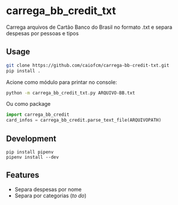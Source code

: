 # carrega_bb_credit_txt

Carrega arquivos de Cartão Banco do Brasil no formato .txt e separa despesas por pessoas e tipos

## Usage

```bash
git clone https://github.com/caiofcm/carrega-bb-credit-txt.git
pip install .
```

Acione como módulo para printar no console:

```bash
python -m carrega_bb_credit_txt.py ARQUIVO-BB.txt
```

Ou como package

```python
import carrega_bb_credit
card_infos = carrega_bb_credit.parse_text_file(ARQUIVOPATH)
```

## Development

```
pip install pipenv
pipenv install --dev
```

## Features

- Separa despesas por nome
- Separa por categorias (_to do_)
